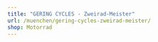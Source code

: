 ```yaml
---
title: "GERING CYCLES - Zweirad-Meister"
url: /muenchen/gering-cycles-zweirad-meister/
shop: Motorrad
---
```

